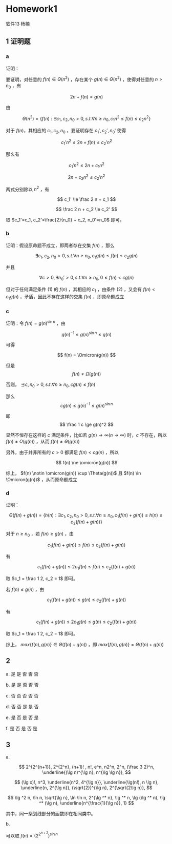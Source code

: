 # Homework1

软件13 杨楠

## 1 证明题

### a
证明：

要证明，对任意的 $f(n) \in \Theta(n^2)$ ，存在某个 $g(n) \in \Theta(n^2)$ ，使得对任意的 $n > n_0$ ，有

$$
2n+f(n)=g(n)
$$

由

$$
\Theta(n^2)=\{f(n): \exists c_1, c_2, n_0 > 0, s.t. \forall n \ge n_0, c_1 n^2 \le f(n) \le c_2 n^2 \}
$$

对于 $f(n)$，其相应的 $c_1, c_2, n_0$ ，要证明存在 $c_1', c_2', n_0'$ 使得

$$
c_1' n^2 \le 2n + f(n) \le c_2' n^2
$$

那么有

$$
c_1' n^2 \le 2n + c_1 n^2
$$

$$
2n + c_2 n^2 \le c_2' n^2
$$

两式分别除以 $n^2$ ，有

$$
c_1' \le \frac 2 n + c_1
$$

$$
\frac 2 n + c_2 \le c_2'
$$

取 $c_1'=c_1, c_2'=\frac{2}{n_0} + c_2, n_0'=n_0$ 即可。


### b
证明：假设原命题不成立，即两者存在交集 $f(n)$ ，那么

$$
\exists c_1, c_2, n_0 > 0, s.t. \forall n \ge n_0, c_1 g(n) \le f(n) \le c_2 g(n) \tag{1}
$$

并且

$$
\forall c > 0,  \exists n_0' > 0, s.t. \forall n \ge n_0, 0 \le f(n) < cg(n) \tag{2}
$$

但对于任何满足条件 $(1)$ 的 $f(n)$ ，其相应的 $c_1$ ，由条件 $(2)$ ，又会有 $f(n) < c_1 g(n)$ ，矛盾，因此不存在这样的交集 $f(n)$ ，即原命题成立

### c
证明：令 $f(n)=g(n)^{\sin n}$ ，由

$$
g(n)^{-1} \le g(n)^{\sin n} \le g(n)
$$

可得

$$
f(n) = \Omicron(g(n))
$$

但是
$$
f(n) \ne \Omega(g(n))
$$

否则， $\exists c, n_0 > 0, s.t. \forall n \ge n_0,  cg(n) \le f(n)$

那么
$$
cg(n) \le g(n)^{-1} \le g(n)^{\sin n}
$$

即
$$
\frac 1 c \ge g(n)^2
$$

显然不恒存在这样的 $c$ 满足条件，比如若 $g(n)\to \infty (n \to \infty)$ 时，$c$ 不存在，所以 $f(n) \ne \Omega(g(n))$ ，从而 $f(n) \ne \Theta(g(n))$

另外，由于并非所有的 $c > 0$ 都满足 $f(n) < cg(n)$ ，所以

$$
f(n) \ne \omicron(g(n))
$$

综上， $f(n) \notin \omicron(g(n)) \cup \Theta(g(n))$ 且 $f(n) \in \Omicron(g(n))$ ，从而原命题成立


### d
证明：

$$
\Theta(f(n)+g(n))=\{h(n): \exists c_1, c_2, n_0 > 0, s.t. \forall n \ge n_0, c_1 (f(n)+g(n)) \le h(n) \le c_2 (f(n)+g(n)) \}
$$

对于 $n \ge n_0$ ，若 $f(n) \ge g(n)$ ，由

$$
c_1 (f(n)+g(n)) \le f(n) \le c_2 (f(n)+g(n))
$$

有

$$
c_1 (f(n)+g(n)) \le 2c_1 f(n) \le f(n) \le c_2 (f(n)+g(n))
$$

取 $c_1 = \frac 1 2, c_2 = 1$ 即可。

若 $f(n) \le g(n)$ ，由

$$
c_1 (f(n)+g(n)) \le g(n) \le c_2 (f(n)+g(n))
$$

有

$$
c_1 (f(n)+g(n)) \le 2c_1 g(n) \le g(n) \le c_2 (f(n)+g(n))
$$

取 $c_1 = \frac 1 2, c_2 = 1$ 即可。

综上， $max\{f(n), g(n)\} \in \Theta(f(n)+g(n))$ ，即 $max\{f(n), g(n)\} = \Theta(f(n)+g(n))$

## 2

a. 是 是 否 否 否

b. 是 是 否 否 否

c. 否 否 否 否 否

d. 否 否 是 是 否

e. 是 否 是 否 是

f. 是 否 是 否 是

## 3

a.

$$
2^{2^{n+1}}, 2^{2^n}, (n+1)! , n!, e^n, n2^n, 2^n, (\frac 3 2)^n, \underline{(\lg n)^{\lg n}, n^{\lg \lg n}}, 
$$

$$
(\lg x)!, n^3, \underline{n^2, 4^{\lg n}}, \underline{\lg(n!), n \lg n}, \underline{n, 2^{\lg n}}, (\sqrt{2})^{\lg n}, 2^{\sqrt{2\lg n}}, 
$$

$$
\lg ^2 n, \ln n, \sqrt{\lg n}, \ln \ln n, 2^{\lg ^* n}, \lg ^* n, \lg (\lg ^* n), \lg ^* (\lg n), \underline{n^{\frac{1}{\lg n}}, 1}
$$

其中，同一条划线部分的函数即在相同类中。

b.

可以取 $f(n) = (2^{2^{n+2}})^{\sin n}$

